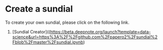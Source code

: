 # Create a sundial
To create your own sundial, please click on the following link.<br>
1. [Sundial Creator]((https://beta.deepnote.org/launch?template=data-science&url=https%3A%2F%2Fgithub.com%2Fpapero2%2Fsundial%2Fblob%2Fmaster%2Fsundial.ipynb)
